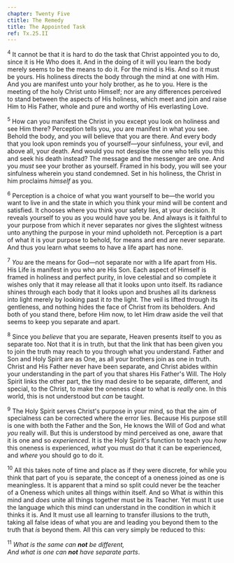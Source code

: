 ```yaml
---
chapter: Twenty Five
ctitle: The Remedy
title: The Appointed Task
ref: Tx.25.II
---
```


<sup>4</sup> It cannot be that it is hard to do the task that Christ appointed you
to do, since it is He Who does it. And in the doing of it will you learn
the body merely seems to be the means to do it. For the mind is His. And
so it must be yours. His holiness directs the body through the mind at
one with Him. And you are manifest unto your holy brother, as he to you.
Here is the meeting of the holy Christ unto Himself; nor are any
differences perceived to stand between the aspects of His holiness,
which meet and join and raise Him to His Father, whole and pure and
worthy of His everlasting Love.

<sup>5</sup> How can you manifest the Christ in you except you look on holiness and
see Him there? Perception tells you, *you* are manifest in what you see.
Behold the body, and you will believe that you are there. And every body
that you look upon reminds you of yourself—your sinfulness, your evil,
and above all, your death. And would you not despise the one who tells
you this and seek his death instead? The message and the messenger are
one. And you *must* see your brother as yourself. Framed in his body,
you will see your sinfulness wherein you stand condemned. Set in his
holiness, the Christ in him proclaims *himself* as you.

<sup>6</sup> Perception is a choice of what you want yourself to be—the world you
want to live in and the state in which you think your mind will be
content and satisfied. It chooses where you think your safety lies, at
your decision. It reveals yourself to you as you would have you be. And
always is it faithful to your purpose from which it never separates nor
gives the slightest witness unto anything the purpose in your mind
upholdeth not. Perception is a part of what it is your purpose to
behold, for means and end are never separate. And thus you learn what
seems to have a life apart has none.

<sup>7</sup> *You* are the means for God—not separate nor with a life apart from
His. His Life is manifest in you who are His Son. Each aspect of Himself
is framed in holiness and perfect purity, in love celestial and so
complete it wishes only that it may release all that it looks upon unto
itself. Its radiance shines through each body that it looks upon and
brushes all its darkness into light merely by looking past it *to* the
light. The veil is lifted through its gentleness, and nothing hides the
face of Christ from its beholders. And both of you stand there, before
Him now, to let Him draw aside the veil that seems to keep you separate
and apart.

<sup>8</sup> Since you *believe* that you are separate, Heaven presents itself to
you as separate too. Not that it is in truth, but that the link that has
been given you to join the truth may reach to you through what you
understand. Father and Son and Holy Spirit are as One, as all your
brothers join as one in truth. Christ and His Father never have been
separate, and Christ abides within your understanding in the part of you
that shares His Father's Will. The Holy Spirit links the other part, the
tiny mad desire to be separate, different, and special, to the Christ,
to make the oneness clear to what is *really* one. In this world, this
is not understood but *can* be taught.

<sup>9</sup> The Holy Spirit serves Christ's purpose in your mind, so that the aim
of specialness can be corrected where the error lies. Because His
purpose still is one with both the Father and the Son, He knows the Will
of God and what *you* really will. But this is understood by mind
perceived as one, aware that it is one and so *experienced*. It is the
Holy Spirit's function to teach you *how* this oneness is experienced,
*what* you must do that it can be experienced, and *where* you should go
to do it.

<sup>10</sup> All this takes note of time and place as if they were discrete, for
while you think that part of you is separate, the concept of a oneness
joined as one is meaningless. It is apparent that a mind so split could
never be the teacher of a Oneness which unites all things within itself.
And so What *is* within this mind and *does* unite all things together
must be its Teacher. Yet must It use the language which this mind can
understand in the condition in which it thinks it is. And It must use
all learning to transfer illusions to the truth, taking all false ideas
of what you are and leading you beyond them to the truth that *is*
beyond them. All this can very simply be reduced to this:

<sup>11</sup> *What is the same can **not** be different,<br/>
And what is one can **not** have separate parts*.

